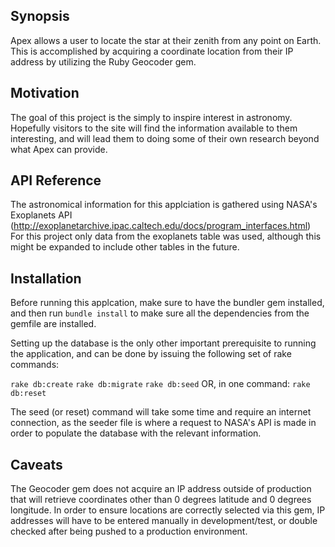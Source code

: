 ## Synopsis

Apex allows a user to locate the star at their zenith from any point on Earth.
This is accomplished by acquiring a coordinate location from their IP address
by utilizing the Ruby Geocoder gem.

## Motivation

The goal of this project is the simply to inspire interest in astronomy.  Hopefully
visitors to the site will find the information available to them interesting, and
will lead them to doing some of their own research beyond what Apex can provide.

## API Reference

The astronomical information for this applciation is gathered using NASA's
Exoplanets API (http://exoplanetarchive.ipac.caltech.edu/docs/program_interfaces.html)
For this project only data from the exoplanets table was used, although this
might be expanded to include other tables in the future.

## Installation

Before running this applcation, make sure to have the bundler gem installed, and
then run `bundle install` to make sure all the dependencies from the gemfile are
installed.

Setting up the database is the only other important prerequisite to running the
application, and can be done by issuing the following set of rake commands:

`rake db:create`
`rake db:migrate`
`rake db:seed`
OR, in one command:
`rake db:reset`

The seed (or reset) command will take some time and require an internet connection,
as the seeder file is where a request to NASA's API is made in order to populate
the database with the relevant information.

## Caveats

The Geocoder gem does not acquire an IP address outside of production that will
retrieve coordinates other than 0 degrees latitude and 0 degrees longitude.  In
order to ensure locations are correctly selected via this gem, IP addresses will
have to be entered manually in development/test, or double checked after being
pushed to a production environment.

